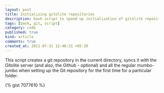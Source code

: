 ```yaml
---
layout: post
title: Initializing gitolite repositories
description: bash script to speed up initialization of gitolite repositories
tags: [bash, git, script]
category: code
published: true
kind: article
comments: true
created_at: 2011-07-31 12:46:31 +05:30
---
```


This script creates a git repository in the current directory, syncs it with
the Gitolite server (and also, the Github - optional) and all the regular
mumbo-jumbo when setting up the Git repository for the first time for
a particular folder.

<!--more-->

{% gist 7077610 %}
